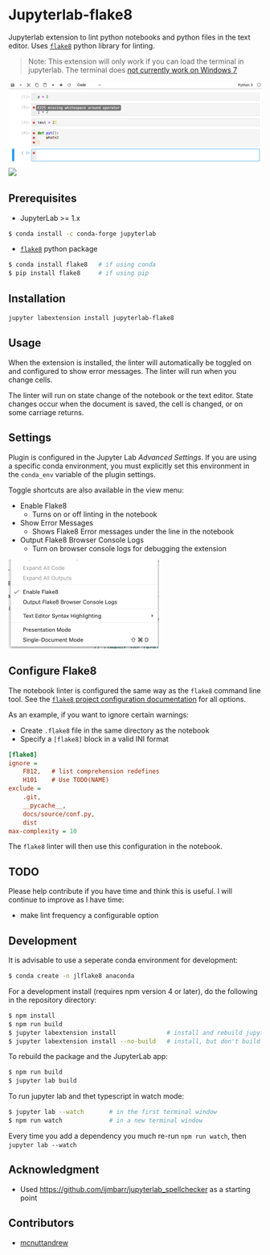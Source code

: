 # Jupyterlab-flake8

Jupyterlab extension to lint python notebooks and python files in the text editor. Uses [`flake8`](http://flake8.pycqa.org/en/latest/) python library for linting.

> Note: This extension will only work if you can load the terminal in jupyterlab. The terminal does [not currently work on Windows 7](https://github.com/jupyterlab/jupyterlab/issues/3647)

<img src="img/example.png" />

<img src="img/editor-example.png" />


## Prerequisites

- JupyterLab >= 1.x

```bash
$ conda install -c conda-forge jupyterlab
```

- [`flake8`](http://flake8.pycqa.org/en/latest/) python package

```bash
$ conda install flake8   # if using conda
$ pip install flake8     # if using pip
```

## Installation

```bash
jupyter labextension install jupyterlab-flake8
```

## Usage

When the extension is installed, the linter will automatically be toggled on and configured to show error messages.  The linter will run when you change cells.

The linter will run on state change of the notebook or the text editor. State changes occur when the document is saved, the cell is changed, or on some carriage returns.

## Settings

Plugin is configured in the Jupyter Lab *Advanced Settings*.
If you are using a specific conda environment, you must explicitly set this environment in the `conda_env` variable of the plugin settings.

Toggle shortcuts are also available in the view menu:

- Enable Flake8
    + Turns on or off linting in the notebook
- Show Error Messages
    + Shows Flake8 Error messages under the line in the notebook
- Output Flake8 Browser Console Logs
    + Turn on browser console logs for debugging the extension
    
<img src="img/options.png" width="300" />

## Configure Flake8

The notebook linter is configured the same way as the `flake8` command line tool. See the [`flake8` project configuration documentation](http://flake8.pycqa.org/en/latest/user/configuration.html#project-configuration) for all options.

As an example, if you want to ignore certain warnings:

- Create `.flake8` file in the same directory as the notebook
- Specify a `[flake8]` block in a valid INI format

```ini
[flake8]
ignore = 
    F812,   # list comprehension redefines
    H101    # Use TODO(NAME)
exclude =
    .git,
    __pycache__,
    docs/source/conf.py,
    dist
max-complexity = 10
```

The `flake8` linter will then use this configuration in the notebook.


## TODO

Please help contribute if you have time and think this is useful. I will continue to improve as I have time:

- make lint frequency a configurable option

## Development

It is advisable to use a seperate conda environment for development:

```bash
$ conda create -n jlflake8 anaconda
```

For a development install (requires npm version 4 or later), do the following in the repository directory:

```bash
$ npm install
$ npm run build
$ jupyter labextension install              # install and rebuild jupyterlab
$ jupyter labextension install --no-build   # install, but don't build (built during `jupyter lab --watch`)
```

To rebuild the package and the JupyterLab app:

```bash
$ npm run build
$ jupyter lab build
```

To run jupyter lab and thet typescript in watch mode:

```bash
$ jupyter lab --watch       # in the first terminal window
$ npm run watch             # in a new terminal window
```

Every time you add a dependency you much re-run `npm run watch`, then `jupyter lab --watch`

## Acknowledgment

- Used https://github.com/ijmbarr/jupyterlab_spellchecker as a starting point

## Contributors

- [mcnuttandrew](https://github.com/mcnuttandrew)
